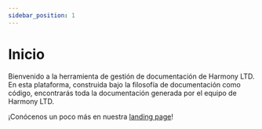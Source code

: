 ```yaml
---
sidebar_position: 1
---
```

# Inicio
Bienvenido a la herramienta de gestión de documentación de Harmony LTD. En esta plataforma, construida bajo la filosofía de documentación como código, encontrarás toda la documentación generada por el equipo de Harmony LTD.

¡Conócenos un poco más en nuestra [<u>landing page</u>](https://alvarobc2412.wixsite.com/harmony-ltd)!



